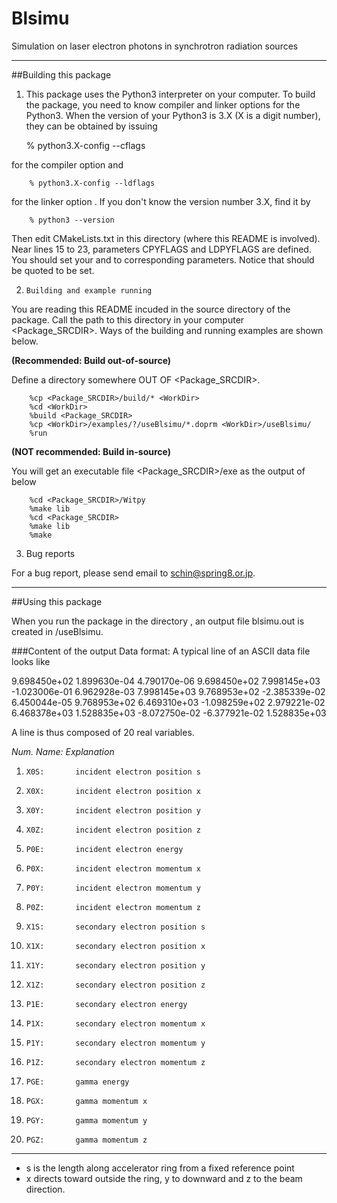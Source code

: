 # Blsimu
Simulation on laser electron photons in synchrotron radiation sources


---
##Building this package
1.    This package uses the Python3 interpreter on your computer.
To build the package, you need to know compiler and linker options for the Python3. When the version of your Python3 is 3.X (X is a digit number),  they can be obtained by issuing

        % python3.X-config --cflags

  for the compiler option <CPYFLAGS> and

        % python3.X-config --ldflags

  for the linker option <LDPYFLAGS>. 
If you don't know the version number 3.X, find it by

        % python3 --version

  Then edit CMakeLists.txt in this directory (where this README
is involved). Near lines 15 to 23, parameters CPYFLAGS and LDPYFLAGS
are defined. You should set your <CPYFLAGS> and <LDPYFLAGS> to
corresponding parameters. Notice that <LDPYFLAGS> should be
quoted to be set.



2.     Building and example running
  You are reading this README incuded in the source directory
of the package. Call the path to this directory in your computer
<Package_SRCDIR>. Ways of the building and running examples are 
shown below. 

  __(Recommended: Build out-of-source)__

  Define a directory <WorkDir> somewhere OUT OF <Package_SRCDIR>.

        %cp <Package_SRCDIR>/build/* <WorkDir>
        %cd <WorkDir>
        %build <Package_SRCDIR>
        %cp <WorkDir>/examples/?/useBlsimu/*.doprm <WorkDir>/useBlsimu/
        %run


  __(NOT recommended: Build in-source)__

  You will get an executable file <Package_SRCDIR>/exe as the output of below

        %cd <Package_SRCDIR>/Witpy
        %make lib
        %cd <Package_SRCDIR>
        %make lib
        %make

3.   Bug reports

  For a bug report, please send email to schin@spring8.or.jp.

---
##Using this package

When you run the package in the directory <WorkDir>, an output
file blsimu.out is created in <WorkDir>/useBlsimu.

###Content of the output
Data format: 
A typical line of an ASCII data file looks like 

9.698450e+02 1.899630e-04 4.790170e-06 9.698450e+02 7.998145e+03 -1.023006e-01 6.962928e-03 7.998145e+03 9.768953e+02 -2.385339e-02 6.450044e-05 9.768953e+02 6.469310e+03 -1.098259e+02 2.979221e-02 6.468378e+03 1.528835e+03 -8.072750e-02 -6.377921e-02 1.528835e+03

A line is thus composed of 20 real variables. 

*Num.  Name:  Explanation*

1.     X0S:       incident electron position s
2.     X0X:       incident electron position x
3.     X0Y:       incident electron position y
4.     X0Z:       incident electron position z
5.     P0E:       incident electron energy
6.     P0X:       incident electron momentum x
7.     P0Y:       incident electron momentum y
8.     P0Z:       incident electron momentum z
9.     X1S:       secondary electron position s
10.     X1X:       secondary electron position x
11.     X1Y:       secondary electron position y
12.     X1Z:       secondary electron position z
13.     P1E:       secondary electron energy
14.     P1X:       secondary electron momentum x
15.     P1Y:       secondary electron momentum y
16.     P1Z:       secondary electron momentum z
17.     PGE:       gamma energy
18.     PGX:       gamma momentum x
19.     PGY:       gamma momentum y
20.     PGZ:       gamma momentum z
-----------
- s is the length along accelerator ring from a fixed reference point
- x directs toward outside the ring, y to downward and z to the beam direction. 


